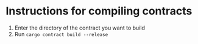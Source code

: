 # Instructions for compiling contracts

1. Enter the directory of the contract you want to build
2. Run `cargo contract build --release`